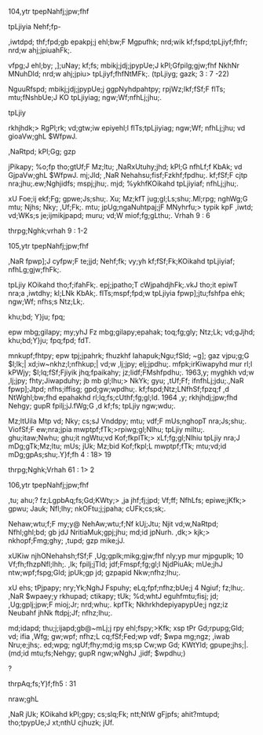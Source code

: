 104,ytr tpepNahfj;jpw;fhf

tpLjiyia Nehf;fp-

,iwtdpd; thf;fpd;gb epakpj;j ehl;bw;F Mgpufhk; nrd;wik kf;fspd;tpLjiyf;fhfr; nrd;w ahj;jpiuahFk;.

vfpg;J ehl;by; ,];uNay; kf;fs; mbikj;jdj;jpypUe;J kPl;Gfpilg;gjw;fhf NkhNr MNuhDld; nrd;w ahj;jpiu> tpLjiyf;fhfNtMFk;. (tpLjiyg; gazk; 3 : 7 -22)

NguuRfspd; mbikj;jdj;jpypUe;j ggpNyhdpahtpy; rpjWz;lkf;fSf;F flTs; mtu;fNshbUe;J KO tpLjiyiag; ngw;Wf;nfhLj;jhu;.

tpLjiy

rkhjhdk;> RgPl;rk; vd;gtw;iw epiyehl;l flTs;tpLjiyiag; ngw;Wf; nfhLj;jhu; vd gioaVw;ghL $WfpwJ.

,NaRtpd; kPl;Gg; gzp

jPikapy; %o;fp tho;gtUf;F Mz;ltu; ,NaRxUtuhy;jhd; kPl;G nfhLf;f KbAk; vd GjpaVw;ghL $WfpwJ. mj;Jld; ,NaR Nehahsu;fisf;Fzkhf;fpdhu;. kf;fSf;F cjtp nra;jhu;.ew;Nghjidfs; mspj;jhu;. mjd; %ykhfKOikahd tpLjiyiaf; nfhLj;jhu;.

xU Foe;ij ekf;Fg; gpwe;Js;shu;. Xu; Mz;kfT jug;gl;Ls;shu;.Ml;rpg; nghWg;G mtu; Njhs; Nky; ,Uf;Fk;. mtu; jpUg;ngaNuhtpaj;jF MNyhrfu;> typik kpF ,iwtd; vd;WKs;s je;ijmikjpapd; muru; vd;W miof;fg;gLthu;. Vrhah 9 : 6

thrpg;Nghk;vrhah 9 : 1-2

105,ytr tpepNahfj;jpw;fhf

,NaR fpwp];J cyfpw;F te;jjd; Nehf;fk; vy;yh kf;fSf;Fk;KOikahd tpLjiyiaf; nfhLg;gjw;fhFk;.

tpLjiy KOikahd tho;f;ifahFk;. epj;jpatho;T cWjpahdjhFk;.vkJ tho;it epiwT nra;a ,iwtdhy; kl;LNk KbAk;. flTs;mspf;fpd;w tpLjiyia fpwp];jtu;fshfpa ehk; ngw;Wf; nfhs;s Ntz;Lk;.

khu;bd; Y}ju; fpq;

epw mbg;gilapy; my;yhJ Fz mbg;gilapy;epahak; toq;fg;gly; Ntz;Lk; vd;gJjhd; khu;bd;Y}ju; fpq;fpd; fdT.

mnkupf;fhtpy; epw tpj;jpahrk; fhuzkhf Iahapuk;Ngu;fSld; ~g]; gaz vjpu;g;G $l;lk;| xd;iw~nkhz;l;nfhkup;| vd;w ,lj;jpy; elj;jpdhu;. mfpk;irKiwapyhd mur rl;l kPWjy; $l;lq;fSf;Fjiyik jhq;fpaikahy; jz;lidf;FMshfpdhu;. 1963,y; myghkh vd;w ,lj;jpy; fhty;Jiwapduhy; jb mb gl;lhu;> NkYk; gyu; ,tUf;Ff; ifnfhLj;jdu;.,NaR fpwp];Jtpd; nfhs;iffisg; gpd;gw;wpdhu;. kf;fspd;Ntz;LNfhSf;fpzq;f ,d NtWghl;bw;fhd epahakhd rl;lq;fs;cUthf;fg;gl;ld. 1964 ,y; rkhjhdj;jpw;fhd Nehgy; gupR fpilj;jJ.fWg;G ,d kf;fs; tpLjiy ngw;wdu;.

Mz;ltUila Mtp vd; Nky; cs;sJ Vnddpy; mtu; vdf;F mUs;nghopT nra;Js;shu;. ViofSf;F ew;nra;jpia mwptpf;fTk;>rpiwg;gl;Nlhu; tpLjiy miltu;. ghu;itaw;Nwhu; ghu;it ngWtu;vd Kof;fkplTk;> xLf;fg;gl;Nlhiu tpLjiy nra;J mDg;gTk;Mz;ltu; mUs; jUk; Mz;bid Kof;fkpl;L mwptpf;fTk; mtu;vd;id mDg;gpAs;shu;.Y}f;fh 4 : 18> 19

thrpg;Nghk;Vrhah 61 : 1> 2

106,ytr tpepNahfj;jpw;fhf

,tu; ahu;? fz;LgpbAq;fs;Gd;KWty;> ,ja jhf;fj;jpd; Vf;ff; NfhLfs; epiwe;jKfk;> gpwu; Jauk; Nfl;lhy; nkOFtu;j;jpaha; cUFk;cs;sk;.

Nehaw;wtu;f;F my;y@ NehAw;wtu;f;Nf kUj;Jtu; Njit vd;w,NaRtpd; Nfhl;ghl;bd; gb jdJ NritiaMuk;gpj;jhu; md;id jpNurh. ,dk;> kjk;> nkhopf;Fmg;ghy; ,tupd; gzp mike;jJ.

xUKiw njhONehahsh;fSf;F ,Ug;gplk;mikg;gjw;fhf nly;yp mur mjpguplk; 10 Vf;fh;fhzpNfl;lhh;. ,lk; fpilj;jTld; jdf;Fmspf;fg;gl;l NjdPiuAk; mUe;jhJ ntw;wpf;fspg;Gld; jpUk;gp jd; gzpapid Nkw;nfhz;lhu;.

xU ehs; tPjpapy; nry;Yk;NghJ Fspuhy; eLq;fpf;nfhz;bUe;j 4 Ngiuf; fz;lhu;. ,NaR $wpaey;y rkhupad; ctikapy; tUk; %d;whtJ eguhfmtu;fisj; jd; ,Ug;gplj;jpw;F mioj;Jr; nrd;whu;. kpfTk; NkhrkhdepiyapypUe;j ngz;iz Neubahf jhNk ftdpj;Jf; nfhz;lhu;.

md;idapd; thu;j;ijapd;gb@~mLj;j rpy ehl;fspy;>Kfk; xsp tPr Gd;rpupg;Gld; vd; ifia ,Wfg; gw;wpf; nfhz;L cq;fSf;Fed;wp vdf; $wpa mg;ngz; ,iwab Nru;e;jhs;. ed;wpg; ngUf;fhy;md;ig ms;sp Cw;wp Gd; KWtYld; gpupe;jhs;|. (md;id mtu;fs;Nehgy; gupR ngw;wNghJ ,jidf; $wpdhu;)

?

thrpAq;fs;Y}f;fh5 : 31

nraw;ghL

,NaR jUk; KOikahd kPl;gpy; cs;slq;Fk; ntt;NtW gFjpfs; ahit?mtupd; tho;tpypUe;J xt;nthU cjhuzk; jUf.